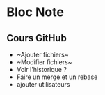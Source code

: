# Bloc Note 

## Cours GitHub
* ~Ajouter fichiers~
* ~Modifier fichiers~
* Voir l'historique ?
* Faire un merge et un rebase
* ajouter utilisateurs
